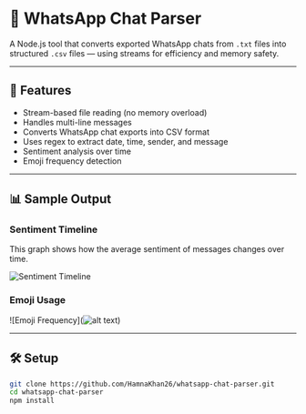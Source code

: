 # 💬 WhatsApp Chat Parser

A Node.js tool that converts exported WhatsApp chats from `.txt` files into structured `.csv` files — using streams for efficiency and memory safety.

---

## 🚀 Features

- Stream-based file reading (no memory overload)
- Handles multi-line messages
- Converts WhatsApp chat exports into CSV format
- Uses regex to extract date, time, sender, and message
- Sentiment analysis over time
- Emoji frequency detection

---

## 📊 Sample Output

### Sentiment Timeline
This graph shows how the average sentiment of messages changes over time.

![Sentiment Timeline](<img width="800" height="400" alt="image" src="https://github.com/user-attachments/assets/39b68346-d8d3-4df5-a6a3-21457e2b3fdc" />
)

### Emoji Usage
![Emoji Frequency](![alt text](image-1.png))

---

## 🛠️ Setup

```bash
git clone https://github.com/HamnaKhan26/whatsapp-chat-parser.git
cd whatsapp-chat-parser
npm install
